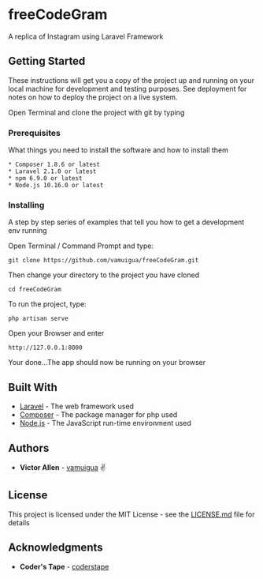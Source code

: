 # freeCodeGram
A replica of Instagram using Laravel Framework

## Getting Started

These instructions will get you a copy of the project up and running on your local machine for development and testing purposes. See deployment for notes on how to deploy the project on a live system.

Open Terminal and clone the project with git by typing

### Prerequisites

What things you need to install the software and how to install them

```
* Composer 1.8.6 or latest
* Laravel 2.1.0 or latest
* npm 6.9.0 or latest
* Node.js 10.16.0 or latest
```

### Installing

A step by step series of examples that tell you how to get a development env running

Open Terminal / Command Prompt and type:

```
git clone https://github.com/vamuigua/freeCodeGram.git
```

Then change your directory to the project you have cloned

```
cd freeCodeGram
```

To run the project, type:

```
php artisan serve
```

Open your Browser and enter

```
http://127.0.0.1:8000
```

Your done...The app should now be running on your browser

## Built With

* [Laravel](https://laravel.com/) - The web framework used
* [Composer](https://getcomposer.org/) - The package manager for php used
* [Node.js](https://nodejs.org/) - The JavaScript run-time environment used

## Authors

* **Victor Allen** - [vamuigua](https://github.com/vamuigua) :v:

## License

This project is licensed under the MIT License - see the [LICENSE.md](LICENSE.md) file for details

## Acknowledgments

* **Coder's Tape** - [coderstape](https://github.com/coderstape)
